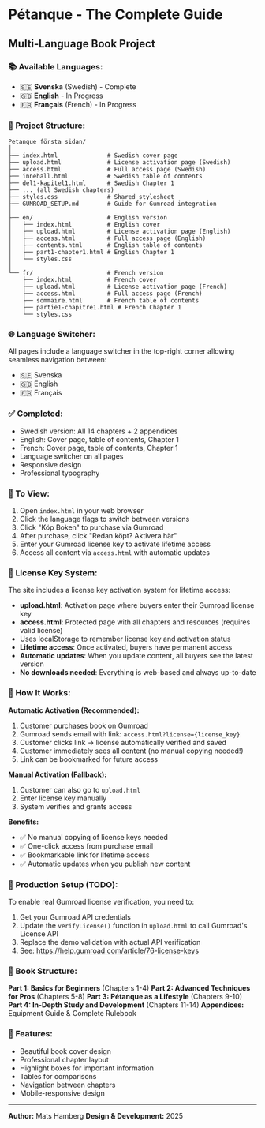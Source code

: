 # Pétanque - The Complete Guide
## Multi-Language Book Project

### 📚 Available Languages:
- 🇸🇪 **Svenska** (Swedish) - Complete
- 🇬🇧 **English** - In Progress
- 🇫🇷 **Français** (French) - In Progress

### 📁 Project Structure:

```
Petanque första sidan/
│
├── index.html              # Swedish cover page
├── upload.html             # License activation page (Swedish)
├── access.html             # Full access page (Swedish)
├── innehall.html           # Swedish table of contents
├── del1-kapitel1.html      # Swedish Chapter 1
├── ... (all Swedish chapters)
├── styles.css              # Shared stylesheet
├── GUMROAD_SETUP.md        # Guide for Gumroad integration
│
├── en/                     # English version
│   ├── index.html          # English cover
│   ├── upload.html         # License activation page (English)
│   ├── access.html         # Full access page (English)
│   ├── contents.html       # English table of contents
│   ├── part1-chapter1.html # English Chapter 1
│   └── styles.css
│
└── fr/                     # French version
    ├── index.html          # French cover
    ├── upload.html         # License activation page (French)
    ├── access.html         # Full access page (French)
    ├── sommaire.html       # French table of contents
    ├── partie1-chapitre1.html # French Chapter 1
    └── styles.css
```

### 🌐 Language Switcher:
All pages include a language switcher in the top-right corner allowing seamless navigation between:
- 🇸🇪 Svenska
- 🇬🇧 English
- 🇫🇷 Français

### ✅ Completed:
- Swedish version: All 14 chapters + 2 appendices
- English: Cover page, table of contents, Chapter 1
- French: Cover page, table of contents, Chapter 1
- Language switcher on all pages
- Responsive design
- Professional typography

### 🚀 To View:
1. Open `index.html` in your web browser
2. Click the language flags to switch between versions
3. Click "Köp Boken" to purchase via Gumroad
4. After purchase, click "Redan köpt? Aktivera här"
5. Enter your Gumroad license key to activate lifetime access
6. Access all content via `access.html` with automatic updates

### 🔐 License Key System:
The site includes a license key activation system for lifetime access:
- **upload.html**: Activation page where buyers enter their Gumroad license key
- **access.html**: Protected page with all chapters and resources (requires valid license)
- Uses localStorage to remember license key and activation status
- **Lifetime access**: Once activated, buyers have permanent access
- **Automatic updates**: When you update content, all buyers see the latest version
- **No downloads needed**: Everything is web-based and always up-to-date

### 📝 How It Works:

**Automatic Activation (Recommended):**
1. Customer purchases book on Gumroad
2. Gumroad sends email with link: `access.html?license={license_key}`
3. Customer clicks link → license automatically verified and saved
4. Customer immediately sees all content (no manual copying needed!)
5. Link can be bookmarked for future access

**Manual Activation (Fallback):**
1. Customer can also go to `upload.html`
2. Enter license key manually
3. System verifies and grants access

**Benefits:**
- ✅ No manual copying of license keys needed
- ✅ One-click access from purchase email
- ✅ Bookmarkable link for lifetime access
- ✅ Automatic updates when you publish new content

### 🔧 Production Setup (TODO):
To enable real Gumroad license verification, you need to:
1. Get your Gumroad API credentials
2. Update the `verifyLicense()` function in `upload.html` to call Gumroad's License API
3. Replace the demo validation with actual API verification
4. See: https://help.gumroad.com/article/76-license-keys

### 📖 Book Structure:
**Part 1: Basics for Beginners** (Chapters 1-4)
**Part 2: Advanced Techniques for Pros** (Chapters 5-8)
**Part 3: Pétanque as a Lifestyle** (Chapters 9-10)
**Part 4: In-Depth Study and Development** (Chapters 11-14)
**Appendices:** Equipment Guide & Complete Rulebook

### 🎨 Features:
- Beautiful book cover design
- Professional chapter layout
- Highlight boxes for important information
- Tables for comparisons
- Navigation between chapters
- Mobile-responsive design

---
**Author:** Mats Hamberg
**Design & Development:** 2025
